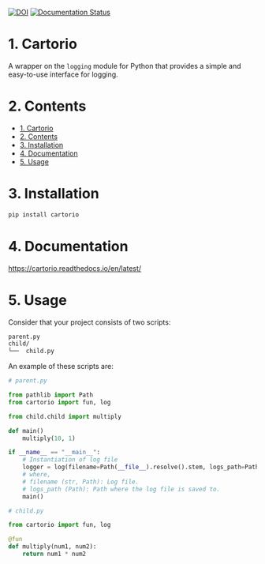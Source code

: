 [![DOI](https://zenodo.org/badge/DOI/10.5281/zenodo.5563175.svg)](https://doi.org/10.5281/zenodo.5563175)
[![Documentation Status](https://readthedocs.org/projects/cartorio/badge/?version=latest)](https://cartorio.readthedocs.io/?badge=latest)


# 1. Cartorio

A wrapper on the `logging` module for Python that provides a simple and easy-to-use interface for logging.

# 2. Contents
- [1. Cartorio](#1-cartorio)
- [2. Contents](#2-contents)
- [3. Installation](#3-installation)
- [4. Documentation](#4-documentation)
- [5. Usage](#5-usage)

# 3. Installation
```bash
pip install cartorio
```

# 4. Documentation

https://cartorio.readthedocs.io/en/latest/

# 5. Usage

Consider that your project consists of two scripts:

```bash
parent.py
child/
└──  child.py
```

An example of these scripts are:
```python
# parent.py

from pathlib import Path
from cartorio import fun, log

from child.child import multiply

def main()
    multiply(10, 1)

if __name__ == "__main__":
    # Instantiation of log file
    logger = log(filename=Path(__file__).resolve().stem, logs_path=Path(__file__).resolve().parent)
    # where,
    # filename (str, Path): Log file.
    # logs_path (Path): Path where the log file is saved to.
    main()
```

```python
# child.py

from cartorio import fun, log

@fun
def multiply(num1, num2):
    return num1 * num2
```